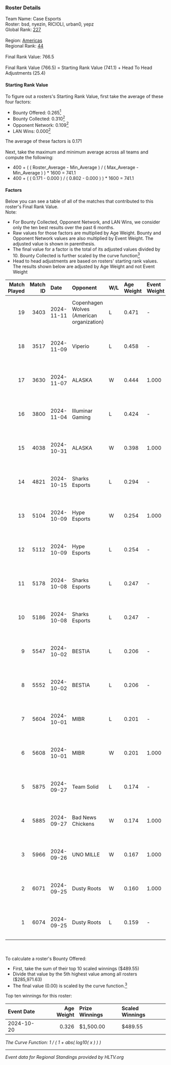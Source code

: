 ### Roster Details<br />
Team Name: Case Esports<br />
Roster: bsd, nyezin, RICIOLI, urban0, yepz<br />
Global Rank: [227](../../standings_global_2025_02_28.md)<br />
<br />
Region: [Americas]( ../../standings_americas_2025_02_28.md)<br />
Regional Rank: [44]( ../../standings_americas_2025_02_28.md)<br />
<br />
Final Rank Value:  766.5<br />
<br />
Final Rank Value (766.5) = Starting Rank Value (741.1) + Head To Head Adjustments (25.4)<br />

#### Starting Rank Value<br />
To figure out a rosters's Starting Rank Value, first take the average of these four factors:<br />
- Bounty Offered: 0.265[<sup>1</sup>](#table2)
- Bounty Collected: 0.310[<sup>2</sup>](#table1)
- Opponent Network: 0.109[<sup>2</sup>](#table1)
- LAN Wins: 0.000[<sup>2</sup>](#table1)

The average of these factors is 0.171<br />
<br />
Next, take the maximum and minimum average across all teams and compute the following:<br />
- 400 + ( ( Roster_Average - Min_Average ) / ( Max_Average - Min_Average ) ) * 1600 = 741.1
- 400 + ( ( 0.171 - 0.000 ) / ( 0.802 - 0.000 ) ) * 1600 = 741.1


#### Factors<br />
Below you can see a table of all of the matches that contributed to this roster's Final Rank Value.<br />
Note:<br />

- For Bounty Collected, Opponent Network, and LAN Wins, we consider only the ten best results over the past 6 months.
- Raw values for those factors are multiplied by Age Weight. Bounty and Opponent Network values are also multiplied by Event Weight. The adjusted value is shown in parenthesis.
- The final value for a factor is the total of its adjusted values divided by 10. Bounty Collected is further scaled by the curve function[<sup>3</sup>](#curveFunction)
- Head to head adjustments are based on rosters' starting rank values. The results shown below are adjusted by Age Weight and not Event Weight
<span id="table1"></span><br />


| Match Played | Match ID | Date       | Opponent                                  | W/L | Age Weight | Event Weight | Bounty Collected | Opponent Network | LAN Wins  | H2H Adj. | Roster                             |
| -: | -: | :- | :- | :- | :- | :- | :- | :- | :- | -: | :- |
|           19 |     3403 | 2024-11-11 | Copenhagen Wolves (American organization) | L   | 0.471      | -            | -                | -                | -         |    -1.74 | bsd, nyezin, RICIOLI, urban0, yepz |
|           18 |     3517 | 2024-11-09 | Viperio                                   | L   | 0.458      | -            | -                | -                | -         |    -4.47 | bsd, nyezin, RICIOLI, urban0, yepz |
|           17 |     3630 | 2024-11-07 | ALASKA                                    | W   | 0.444      | 1.000        | 0.036 (0.016)    | 0.940 (0.418)    | 0 (0.000) |    13.30 | bsd, nyezin, RICIOLI, urban0, yepz |
|           16 |     3800 | 2024-11-04 | Illuminar Gaming                          | L   | 0.424      | -            | -                | -                | -         |    -2.40 | bsd, nyezin, RICIOLI, urban0, yepz |
|           15 |     4038 | 2024-10-31 | ALASKA                                    | W   | 0.398      | 1.000        | 0.036 (0.014)    | 0.940 (0.374)    | 0 (0.000) |    12.00 | bsd, nyezin, RICIOLI, urban0, yepz |
|           14 |     4821 | 2024-10-15 | Sharks Esports                            | L   | 0.294      | -            | -                | -                | -         |    -0.51 | bsd, nyezin, RICIOLI, urban0, yepz |
|           13 |     5104 | 2024-10-09 | Hype Esports                              | W   | 0.254      | 1.000        | 0.002 (0.000)    | 0.076 (0.019)    | 0 (0.000) |     3.71 | bsd, nyezin, RICIOLI, urban0, yepz |
|           12 |     5112 | 2024-10-09 | Hype Esports                              | L   | 0.254      | -            | -                | -                | -         |    -4.36 | bsd, nyezin, RICIOLI, urban0, yepz |
|           11 |     5178 | 2024-10-08 | Sharks Esports                            | L   | 0.247      | -            | -                | -                | -         |    -0.43 | bsd, nyezin, RICIOLI, urban0, yepz |
|           10 |     5186 | 2024-10-08 | Sharks Esports                            | L   | 0.247      | -            | -                | -                | -         |    -0.43 | bsd, nyezin, RICIOLI, urban0, yepz |
|            9 |     5547 | 2024-10-02 | BESTIA                                    | L   | 0.206      | -            | -                | -                | -         |    -1.09 | bsd, nyezin, RICIOLI, urban0, yepz |
|            8 |     5552 | 2024-10-02 | BESTIA                                    | L   | 0.206      | -            | -                | -                | -         |    -1.10 | bsd, nyezin, RICIOLI, urban0, yepz |
|            7 |     5604 | 2024-10-01 | MIBR                                      | L   | 0.201      | -            | -                | -                | -         |    -0.46 | bsd, nyezin, RICIOLI, urban0, yepz |
|            6 |     5608 | 2024-10-01 | MIBR                                      | W   | 0.201      | 1.000        | 0.119 (0.024)    | 0.306 (0.061)    | 0 (0.000) |     5.89 | bsd, nyezin, RICIOLI, urban0, yepz |
|            5 |     5875 | 2024-09-27 | Team Solid                                | L   | 0.174      | -            | -                | -                | -         |    -1.01 | bsd, nyezin, RICIOLI, urban0, yepz |
|            4 |     5885 | 2024-09-27 | Bad News Chickens                         | W   | 0.174      | 1.000        | 0.003 (0.001)    | 0.259 (0.045)    | 0 (0.000) |     2.97 | bsd, nyezin, RICIOLI, urban0, yepz |
|            3 |     5966 | 2024-09-26 | UNO MILLE                                 | W   | 0.167      | 1.000        | 0.012 (0.002)    | 0.631 (0.106)    | 0 (0.000) |     3.82 | bsd, nyezin, RICIOLI, urban0, yepz |
|            2 |     6071 | 2024-09-25 | Dusty Roots                               | W   | 0.160      | 1.000        | 0.010 (0.002)    | 0.401 (0.064)    | 0 (0.000) |     3.38 | bsd, nyezin, RICIOLI, urban0, yepz |
|            1 |     6074 | 2024-09-25 | Dusty Roots                               | L   | 0.159      | -            | -                | -                | -         |    -1.66 | bsd, nyezin, RICIOLI, urban0, yepz |

<br />
<span id="table2"></span><br />
To calculate a roster's Bounty Offered:<br />

- First, take the sum of their top 10 scaled winnings ($489.55)
- Divide that value by the 5th highest value among all rosters ($285,971.63)
- The final value (0.00) is scaled by the curve function.[<sup>3</sup>](#curveFunction)

Top ten winnings for this roster:<br />

| Event Date | Age Weight | Prize Winnings | Scaled Winnings |
| :- | -: | :- | :- |
| 2024-10-20 |      0.326 | $1,500.00      | $489.55         |


<span id="curveFunction"></span>_The Curve Function: 1 / ( 1 + abs( log10( x ) ) )_<br />

---
_Event data for Regional Standings provided by HLTV.org_<br />
